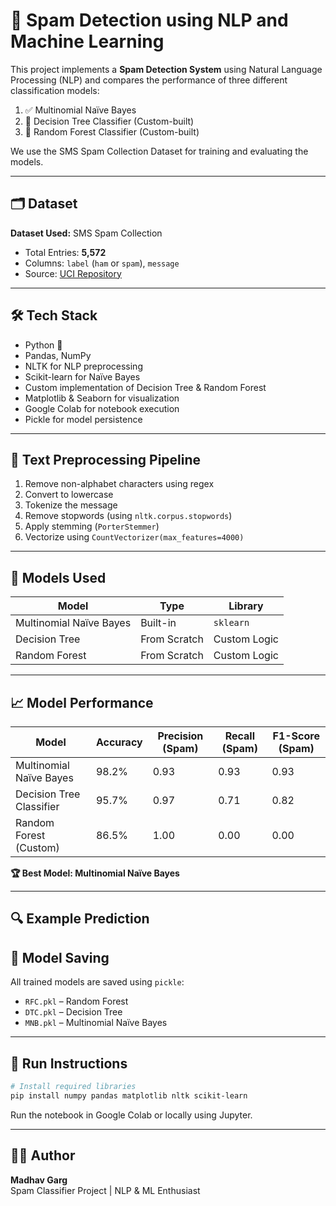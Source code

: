 # 📧 Spam Detection using NLP and Machine Learning

This project implements a **Spam Detection System** using Natural Language Processing (NLP) and compares the performance of three different classification models:

1. ✅ Multinomial Naïve Bayes  
2. 🌳 Decision Tree Classifier (Custom-built)
3. 🌲 Random Forest Classifier (Custom-built)  

We use the SMS Spam Collection Dataset for training and evaluating the models.

---

## 🗂️ Dataset

**Dataset Used:** SMS Spam Collection  
- Total Entries: **5,572**  
- Columns: `label` (`ham` or `spam`), `message`  
- Source: [UCI Repository](https://archive.ics.uci.edu/ml/datasets/sms+spam+collection)  

---

## 🛠️ Tech Stack

- Python 🐍  
- Pandas, NumPy  
- NLTK for NLP preprocessing  
- Scikit-learn for Naïve Bayes  
- Custom implementation of Decision Tree & Random Forest  
- Matplotlib & Seaborn for visualization  
- Google Colab for notebook execution  
- Pickle for model persistence  

---

## 🧼 Text Preprocessing Pipeline

1. Remove non-alphabet characters using regex  
2. Convert to lowercase  
3. Tokenize the message  
4. Remove stopwords (using `nltk.corpus.stopwords`)  
5. Apply stemming (`PorterStemmer`)  
6. Vectorize using `CountVectorizer(max_features=4000)`  

---

## 🤖 Models Used

| Model                    | Type         | Library        |
|--------------------------|--------------|----------------|
| Multinomial Naïve Bayes  | Built-in     | `sklearn`      |
| Decision Tree            | From Scratch | Custom Logic   |
| Random Forest            | From Scratch | Custom Logic   |

---

## 📈 Model Performance

| Model                    | Accuracy | Precision (Spam) | Recall (Spam) | F1-Score (Spam) |
|--------------------------|----------|------------------|---------------|-----------------|
| Multinomial Naïve Bayes  | 98.2%    | 0.93             | 0.93          | 0.93            |
| Decision Tree Classifier | 95.7%    | 0.97             | 0.71          | 0.82            |
| Random Forest (Custom)   | 86.5%    | 1.00             | 0.00          | 0.00            |

**🏆 Best Model: Multinomial Naïve Bayes**

---

## 🔍 Example Prediction



## 💾 Model Saving

All trained models are saved using `pickle`:

- `RFC.pkl` – Random Forest  
- `DTC.pkl` – Decision Tree  
- `MNB.pkl` – Multinomial Naïve Bayes  

---

## 🚀 Run Instructions

```bash
# Install required libraries
pip install numpy pandas matplotlib nltk scikit-learn
```

Run the notebook in Google Colab or locally using Jupyter.



---

## 👨‍💻 Author

**Madhav Garg**  
Spam Classifier Project | NLP & ML Enthusiast
